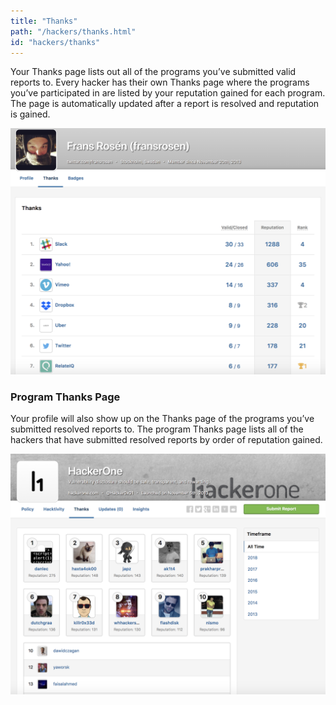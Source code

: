 ```yaml
---
title: "Thanks"
path: "/hackers/thanks.html"
id: "hackers/thanks"
---
```


Your Thanks page lists out all of the programs you’ve submitted valid reports to. Every hacker has their own Thanks page where the programs you’ve participated in are listed by your reputation gained for each program. The page is automatically updated after a report is resolved and reputation is gained.

![thanks](./images/thanks-1.png)

### Program Thanks Page
Your profile will also show up on the Thanks page of the programs you’ve submitted resolved reports to. The program Thanks page lists all of the hackers that have submitted resolved reports by order of reputation gained.  

![thanks-2](./images/thanks-2.png)

